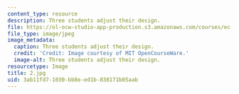 ```yaml
---
content_type: resource
description: Three students adjust their design.
file: https://ol-ocw-studio-app-production.s3.amazonaws.com/courses/ec-s06-practical-electronics-fall-2004/3ab11fd71030bb8eed1b838171b05aab_2.jpg
file_type: image/jpeg
image_metadata:
  caption: Three students adjust their design.
  credit: 'Credit: Image courtesy of MIT OpenCourseWare.'
  image-alt: Three students adjust their design.
resourcetype: Image
title: 2.jpg
uid: 3ab11fd7-1030-bb8e-ed1b-838171b05aab
---
```

